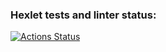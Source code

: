 ### Hexlet tests and linter status:
[![Actions Status](https://github.com/Viacheslav500/python-project-50/actions/workflows/hexlet-check.yml/badge.svg)](https://github.com/Viacheslav500/python-project-50/actions)